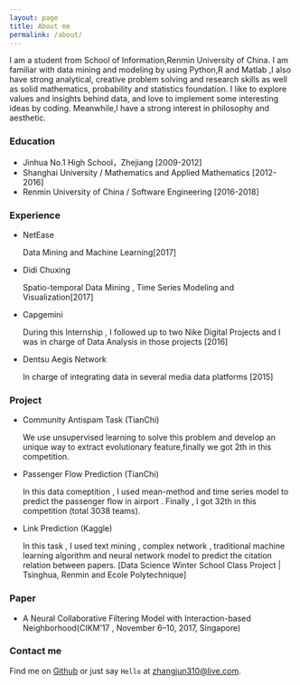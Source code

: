 ```yaml
---
layout: page
title: About me
permalink: /about/
---
```


I am a student from School of Information,Renmin University of China. I am familiar with data mining and modeling by using Python,R and Matlab ,I also have strong analytical, creative problem solving and research skills as well as solid mathematics, probability and statistics foundation. I like to explore values and insights behind data, and love to implement some interesting ideas by coding. Meanwhile,I have a strong interest in philosophy and aesthetic.

### Education
- Jinhua No.1 High School，Zhejiang [2009-2012]
- Shanghai University / Mathematics and Applied Mathematics [2012-2016]
- Renmin University of China / Software Engineering [2016-2018]

### Experience

- NetEase

	Data Mining and Machine Learning[2017]


- Didi Chuxing

	Spatio-temporal Data Mining , Time Series Modeling and Visualization[2017]


- Capgemini

	During this Internship , I followed up to two Nike Digital Projects and I was in charge of Data Analysis in those projects [2016]


- Dentsu Aegis Network

	In charge of integrating data in several media data platforms [2015]</p>


### Project

- Community Antispam Task (TianChi)
	
	We use unsupervised learning to solve this problem and develop an unique way to extract evolutionary feature,finally we got 2th in this competition.


- Passenger Flow Prediction (TianChi)
	
	In this data comeptition , I used mean-method and time series model to predict the passenger flow in airport . Finally , I got 32th in this competition (total 3038 teams).

- Link Prediction (Kaggle) 
	
	In this task , I used text mining , complex network , traditional machine learning algorithm and neural network model to predict the citation relation between papers. [Data Science Winter School Class Project  | Tsinghua, Renmin and Ecole Polytechnique] 


### Paper

- A Neural Collaborative Filtering Model with Interaction-based Neighborhood(CIKM’17 , November 6–10, 2017, Singapore)



### Contact me

Find me on [Github][github] or just say `Hello` at 
[zhangjun310@live.com](zhangjun310@live.com).



[github]: https://github.com/ZJCODE

